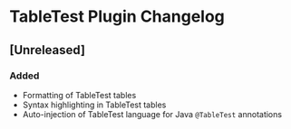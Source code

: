 <!-- Keep a Changelog guide -> https://keepachangelog.com -->

# TableTest Plugin Changelog

## [Unreleased]
### Added
- Formatting of TableTest tables
- Syntax highlighting in TableTest tables
- Auto-injection of TableTest language for Java `@TableTest` annotations
